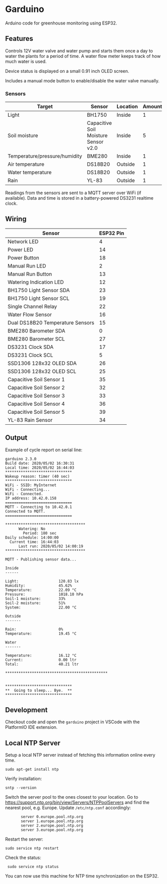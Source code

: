 Garduino
========

Arduino code for greenhouse monitoring using ESP32.

## Features

Controls 12V water valve and water pump and starts them once a day
to water the plants for a period of time. A water flow meter keeps
track of how much water is used.

Device status is displayed on a small 0.91 inch OLED screen.

Includes a manual mode button to enable/disable the water valve manually.

### Sensors

| Target | Sensor | Location | Amount |
| --- | --- | --- | --- |
| Light | BH1750 | Inside | 1 |
| Soil moisture | Capacitive Soil Moisture Sensor v2.0 | Inside | 5 |
| Temperature/pressure/humidity | BME280 | Inside | 1 |
| Air temperature | DS18B20 | Outside | 1 |
| Water temperature | DS18B20 | Outside | 1 |
| Rain | YL-83 | Outside | 1 |

Readings from the sensors are sent to a MQTT server over WiFi (if available).
Data and time is stored in a battery-powered DS3231 realtime clock.

## Wiring

| Sensor | ESP32 Pin |
| --- | --- |
| Network LED | 4 |
| Power LED | 14 |
| Power Button | 18 |
| Manual Run LED | 2 |
| Manual Run Button | 13 |
| Watering Indication LED | 12 |
| BH1750 Light Sensor SDA | 23 |
| BH1750 Light Sensor SCL | 19 |
| Single Channel Relay | 22 |
| Water Flow Sensor | 16 |
| Dual DS18B20 Temperature Sensors | 15 |
| BME280 Barometer SDA | 0 |
| BME280 Barometer SCL | 27 |
| DS3231 Clock SDA | 17 |
| DS3231 Clock SCL | 5 |
| SSD1306 128x32 OLED SDA | 26 |
| SSD1306 128x32 OLED SCL | 25 |
| Capacitive Soil Sensor 1 | 35 |
| Capacitive Soil Sensor 2 | 32 |
| Capacitive Soil Sensor 3 | 33 |
| Capacitive Soil Sensor 4 | 36 |
| Capacitive Soil Sensor 5 | 39 |
| YL-83 Rain Sensor | 34 |

## Output

Example of cycle report on serial line:

```
garduino 2.3.0
Build date: 2020/05/02 16:30:31
Local time: 2020/05/02 16:44:03
******************************
Wakeup reason: timer (40 sec)
******************************
WiFi - SSID: MyInternet
WiFi - Connecting...
WiFi - Connected.
IP address: 10.42.0.158
==============================
MQTT - Connecting to 10.42.0.1
Connected to MQTT.
==============================

************************************
      Watering: No
        Period: 180 sec
Daily schedule: 14:00:00
  Current time: 16:44:03
      Last run: 2020/05/02 14:00:19
************************************

MQTT - Publishing sensor data...

Inside
------

Light:                  120.83 lx
Humidity:               45.62%
Temperature:            22.09 °C
Pressure:               1018.10 hPa
Soil-1 moisture:        33%
Soil-2 moisture:        51%
System:                 22.00 °C

Outside
-------

Rain:                   0%
Temperature:            19.45 °C

Water
-------

Temperature:            16.12 °C
Current:                0.00 ltr
Total:                  40.21 ltr

**********************************************


******************************
**  Going to sleep... Bye.  **
******************************
```

## Development

Checkout code and open the `garduino` project in VSCode with the PlatformIO
IDE extension.

## Local NTP Server

Setup a local NTP server instead of fetching this information online every
time.

```console
sudo apt-get install ntp
```

Verify installation:

```console
sntp --version
```

Switch the server pool to the ones closest to your location. Go to
https://support.ntp.org/bin/view/Servers/NTPPoolServers and find the
nearest pool, e.g. Europe. Update `/etc/ntp.conf` accordingly:

```
	   server 0.europe.pool.ntp.org
	   server 1.europe.pool.ntp.org
	   server 2.europe.pool.ntp.org
	   server 3.europe.pool.ntp.org
```

Restart the server:

```console
sudo service ntp restart
```

Check the status:

```console
 sudo service ntp status
 ```

You can now use this machine for NTP time synchronization on the ESP32.
